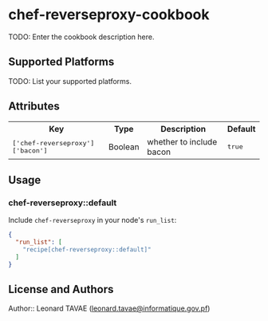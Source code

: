 # chef-reverseproxy-cookbook

TODO: Enter the cookbook description here.

## Supported Platforms

TODO: List your supported platforms.

## Attributes

<table>
  <tr>
    <th>Key</th>
    <th>Type</th>
    <th>Description</th>
    <th>Default</th>
  </tr>
  <tr>
    <td><tt>['chef-reverseproxy']['bacon']</tt></td>
    <td>Boolean</td>
    <td>whether to include bacon</td>
    <td><tt>true</tt></td>
  </tr>
</table>

## Usage

### chef-reverseproxy::default

Include `chef-reverseproxy` in your node's `run_list`:

```json
{
  "run_list": [
    "recipe[chef-reverseproxy::default]"
  ]
}
```

## License and Authors

Author:: Leonard TAVAE (<leonard.tavae@informatique.gov.pf>)
